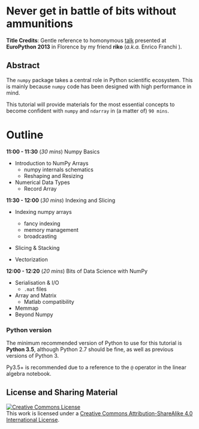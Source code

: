 # Never get in battle of bits without ammunitions

**Title Credits**: Gentle reference to homonymous [talk](https://pyvideo.org/europython-2013/never-get-in-a-battle-of-bits-without-ammunition.html) presented at 
**EuroPython 2013** in Florence by my friend **riko** (_a.k.a._ Enrico Franchi ).

## Abstract

The `numpy` package takes a central role in Python scientific ecosystem. 
This is mainly because `numpy` code has been designed with
high performance in mind. 

This tutorial will provide materials for the most essential concepts
to become confident with `numpy` and `ndarray` in (a matter of) `90 mins`.

# Outline

**11:00 - 11:30** (_30 mins_) Numpy Basics

- Introduction to NumPy Arrays
    - numpy internals schematics
    - Reshaping and Resizing
- Numerical Data Types
    - Record Array
    
    
**11:30 - 12:00** (_30 mins_) Indexing and Slicing
    
- Indexing numpy arrays
    - fancy indexing
    - memory management
    - broadcasting
    
- Slicing & Stacking
- Vectorization

**12:00 - 12:20** (_20 mins_) Bits of Data Science with NumPy

- Serialisation & I/O
    - `.mat` files
- Array and Matrix
    - Matlab compatibility
- Memmap 
- Beyond Numpy

### Python version

The minimum recommended version of Python to use for this tutorial is **Python 3.5**, although 
Python 2.7 should be fine, as well as previous versions of Python 3. 

Py3.5+ is recommended due to a reference to the `@` operator in the linear algebra notebook.

## License and Sharing Material

<a rel="license" href="http://creativecommons.org/licenses/by-sa/4.0/"><img alt="Creative Commons License" style="border-width:0" src="https://i.creativecommons.org/l/by-sa/4.0/80x15.png" /></a><br />This work is licensed under a <a rel="license" href="http://creativecommons.org/licenses/by-sa/4.0/">Creative Commons Attribution-ShareAlike 4.0 International License</a>.
